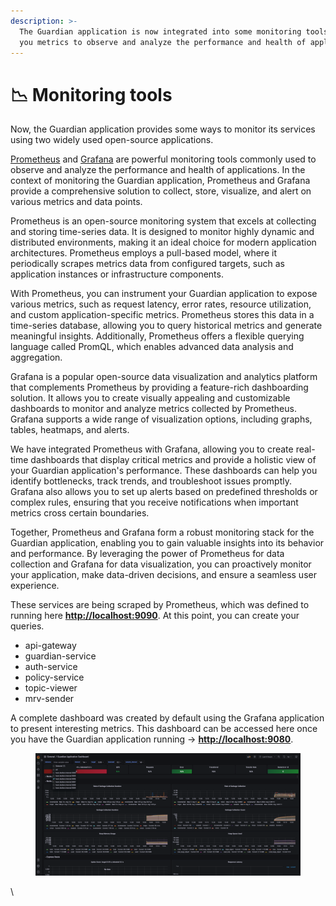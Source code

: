 ```yaml
---
description: >-
  The Guardian application is now integrated into some monitoring tools to give
  you metrics to observe and analyze the performance and health of applications
---
```


# 📉 Monitoring tools

Now, the Guardian application provides some ways to monitor its services using two widely used open-source applications.

[Prometheus](https://prometheus.io/) and [Grafana](https://grafana.com/) are powerful monitoring tools commonly used to observe and analyze the performance and health of applications. In the context of monitoring the Guardian application, Prometheus and Grafana provide a comprehensive solution to collect, store, visualize, and alert on various metrics and data points.

Prometheus is an open-source monitoring system that excels at collecting and storing time-series data. It is designed to monitor highly dynamic and distributed environments, making it an ideal choice for modern application architectures. Prometheus employs a pull-based model, where it periodically scrapes metrics data from configured targets, such as application instances or infrastructure components.

With Prometheus, you can instrument your Guardian application to expose various metrics, such as request latency, error rates, resource utilization, and custom application-specific metrics. Prometheus stores this data in a time-series database, allowing you to query historical metrics and generate meaningful insights. Additionally, Prometheus offers a flexible querying language called PromQL, which enables advanced data analysis and aggregation.

Grafana is a popular open-source data visualization and analytics platform that complements Prometheus by providing a feature-rich dashboarding solution. It allows you to create visually appealing and customizable dashboards to monitor and analyze metrics collected by Prometheus. Grafana supports a wide range of visualization options, including graphs, tables, heatmaps, and alerts.

We have integrated Prometheus with Grafana, allowing you to create real-time dashboards that display critical metrics and provide a holistic view of your Guardian application's performance. These dashboards can help you identify bottlenecks, track trends, and troubleshoot issues promptly. Grafana also allows you to set up alerts based on predefined thresholds or complex rules, ensuring that you receive notifications when important metrics cross certain boundaries.

Together, Prometheus and Grafana form a robust monitoring stack for the Guardian application, enabling you to gain valuable insights into its behavior and performance. By leveraging the power of Prometheus for data collection and Grafana for data visualization, you can proactively monitor your application, make data-driven decisions, and ensure a seamless user experience.

These services are being scraped by Prometheus, which was defined to running here [**http://localhost:9090**](http://localhost:9090/). At this point, you can create your queries.

* api-gateway
* guardian-service
* auth-service
* policy-service
* topic-viewer
* mrv-sender

A complete dashboard was created by default using the Grafana application to present interesting metrics. This dashboard can be accessed here once you have the Guardian application running -> [**http://localhost:9080**](http://localhost:9080/).

<figure><img src="../.gitbook/assets/220951740-45a57b4f-71f3-4c3f-ada9-1496c3e23535.png" alt=""><figcaption></figcaption></figure>

\
